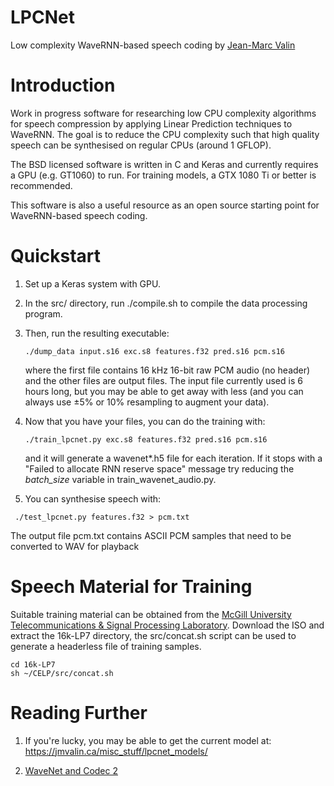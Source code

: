 # LPCNet

Low complexity WaveRNN-based speech coding by [Jean-Marc Valin](https://jmvalin.ca/)

# Introduction

Work in progress software for researching low CPU complexity algorithms for speech compression by applying Linear Prediction techniques to WaveRNN. The goal is to reduce the CPU complexity such that high quality speech can be synthesised on regular CPUs (around 1 GFLOP).

The BSD licensed software is written in C and Keras and currently requires a GPU (e.g. GT1060) to run.
For training models, a GTX 1080 Ti or better is recommended.

This software is also a useful resource as an open source starting point for WaveRNN-based speech coding.

# Quickstart

1. Set up a Keras system with GPU.

1. In the src/ directory, run ./compile.sh to compile the data processing program.

1. Then, run the resulting executable:
   ```
   ./dump_data input.s16 exc.s8 features.f32 pred.s16 pcm.s16
   ```

   where the first file contains 16 kHz 16-bit raw PCM audio (no header)
and the other files are output files. The input file currently used 
is 6 hours long, but you may be able to get away with less (and you can
always use ±5% or 10% resampling to augment your data).

1. Now that you have your files, you can do the training with:
   ```
   ./train_lpcnet.py exc.s8 features.f32 pred.s16 pcm.s16
   ```
   and it will generate a wavenet*.h5 file for each iteration. If it stops with a 
   "Failed to allocate RNN reserve space" message try reducing the *batch\_size* variable in train_wavenet_audio.py.

1. You can synthesise speech with:
  ```
   ./test_lpcnet.py features.f32 > pcm.txt
  ```
  The output file pcm.txt contains ASCII PCM samples that need to be converted to WAV for playback
  
# Speech Material for Training 

Suitable training material can be obtained from the [McGill University Telecommunications & Signal Processing Laboratory](http://www-mmsp.ece.mcgill.ca/Documents/Data/).  Download the ISO and extract the 16k-LP7 directory, the src/concat.sh script can be used to generate a headerless file of training samples.
```
cd 16k-LP7
sh ~/CELP/src/concat.sh
```

# Reading Further

1. If you're lucky, you may be able to get the current model at:
https://jmvalin.ca/misc_stuff/lpcnet_models/

1. [WaveNet and Codec 2](https://www.rowetel.com/?p=5966)
